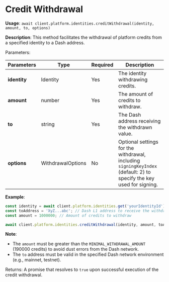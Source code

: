 # Credit Withdrawal

**Usage**: `await client.platform.identities.creditWithdrawal(identity, amount, to, options)`

**Description**: This method facilitates the withdrawal of platform credits from a specified identity to a Dash address.

Parameters:

| Parameters        | Type              | Required | Description |
| ----------------- | ----------------- | -------- | ----------- |
| **identity**      | Identity          | Yes      | The identity withdrawing credits. |
| **amount**        | number            | Yes      | The amount of credits to withdraw. |
| **to**            | string            | Yes      | The Dash address receiving the withdrawn value. |
| **options**       | WithdrawalOptions | No       | Optional settings for the withdrawal, including `signingKeyIndex` (default: 2) to specify the key used for signing. |

**Example**:

```js
const identity = await client.platform.identities.get('yourIdentityId');
const toAddress = 'XyZ...abc'; // Dash L1 address to receive the withdrawn credits
const amount = 1000000; // Amount of credits to withdraw

await client.platform.identities.creditWithdrawal(identity, amount, toAddress, { signingKeyIndex: 2 });
```

**Note**:

- The `amount` must be greater than the `MINIMAL_WITHDRAWAL_AMOUNT` (190000 credits) to avoid dust errors from the Dash network.
- The `to` address must be valid in the specified Dash network environment (e.g., mainnet, testnet).

Returns: A promise that resolves to `true` upon successful execution of the credit withdrawal.
